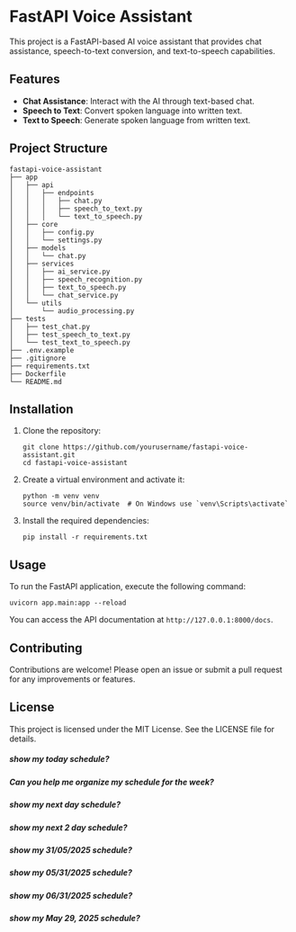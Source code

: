 # FastAPI Voice Assistant

This project is a FastAPI-based AI voice assistant that provides chat assistance, speech-to-text conversion, and text-to-speech capabilities. 

## Features

- **Chat Assistance**: Interact with the AI through text-based chat.
- **Speech to Text**: Convert spoken language into written text.
- **Text to Speech**: Generate spoken language from written text.

## Project Structure

```
fastapi-voice-assistant
├── app
│   ├── api
│   │   ├── endpoints
│   │   │   ├── chat.py
│   │   │   ├── speech_to_text.py
│   │   │   └── text_to_speech.py
│   ├── core
│   │   ├── config.py
│   │   └── settings.py
│   ├── models
│   │   └── chat.py
│   ├── services
│   │   ├── ai_service.py
│   │   ├── speech_recognition.py
│   │   ├── text_to_speech.py
│   │   └── chat_service.py
│   └── utils
│       └── audio_processing.py
├── tests
│   ├── test_chat.py
│   ├── test_speech_to_text.py
│   └── test_text_to_speech.py
├── .env.example
├── .gitignore
├── requirements.txt
├── Dockerfile
└── README.md
```

## Installation

1. Clone the repository:
   ```
   git clone https://github.com/yourusername/fastapi-voice-assistant.git
   cd fastapi-voice-assistant
   ```

2. Create a virtual environment and activate it:
   ```
   python -m venv venv
   source venv/bin/activate  # On Windows use `venv\Scripts\activate`
   ```

3. Install the required dependencies:
   ```
   pip install -r requirements.txt
   ```

## Usage

To run the FastAPI application, execute the following command:
```
uvicorn app.main:app --reload
```

You can access the API documentation at `http://127.0.0.1:8000/docs`.

## Contributing

Contributions are welcome! Please open an issue or submit a pull request for any improvements or features.

## License

This project is licensed under the MIT License. See the LICENSE file for details.


##### show my today schedule?
##### Can you help me organize my schedule for the week?
##### show my next day schedule?
##### show my next 2 day schedule?
##### show my 31/05/2025 schedule?
##### show my 05/31/2025 schedule?
##### show my 06/31/2025 schedule?
##### show my May 29, 2025 schedule?
